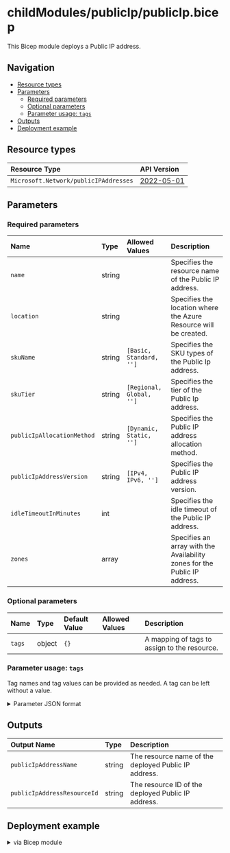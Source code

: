 # childModules/publicIp/publicIp.bicep <!-- omit in toc -->

This Bicep module deploys a Public IP address.

## Navigation <!-- omit in toc -->

- [Resource types](#resource-types)
- [Parameters](#parameters)
  - [Required parameters](#required-parameters)
  - [Optional parameters](#optional-parameters)
  - [Parameter usage: `tags`](#parameter-usage-tags)
- [Outputs](#outputs)
- [Deployment example](#deployment-example)
  
## Resource types

| Resource Type | API Version |
| :-- | :-- |
| `Microsoft.Network/publicIPAddresses` | [2022-05-01](https://docs.microsoft.com/en-us/azure/templates/Microsoft.Network/2022-05-01/publicIPAddresses) |

## Parameters

### Required parameters

|  Name | Type | Allowed Values | Description |
| :-- | :-- | :-- | :-- |
| `name` | string |  | Specifies the resource name of the Public IP address.|
| `location` | string |  | Specifies the location where the Azure Resource will be created. |
| `skuName` | string | `[Basic, Standard, '']` | Specifies the SKU types of the Public Ip address. |
| `skuTier` | string | `[Regional, Global, '']` | Specifies the tier of the Public Ip address. |
| `publicIpAllocationMethod` | string | `[Dynamic, Static, '']` | Specifies the Public IP address allocation method. |
| `publicIpAddressVersion` | string | `[IPv4, IPv6, '']` | Specifies the Public IP address version. |
| `idleTimeoutInMinutes` | int |  | Specifies the idle timeout of the Public IP address. |
| `zones` | array |  | Specifies an array with the Availability zones for the Public IP address. |

### Optional parameters

| Name | Type | Default Value | Allowed Values | Description |
| :-- | :-- | :-- | :-- | :-- |
| `tags` | object | `{}` |  | A mapping of tags to assign to the resource. |

### Parameter usage: `tags`

Tag names and tag values can be provided as needed. A tag can be left without a value.

<p>
<details>

<summary>Parameter JSON format</summary>

```json
"tags": {
    "value": {
        "Environment": "Test",
        "Contact": "sample.user@custcompany.net",
        "CostCenter": "8844",
        "ServiceName": "BackendServiceXYZ",
        "Role": "BackendXYZ"
    }
}
```

</details>
</p>

## Outputs

| Output Name | Type | Description |
| :-- | :-- | :-- |
| `publicIpAddressName` | string | The resource name of the deployed Public IP address. |
| `publicIpAddressResourceId` | string | The resource ID of the deployed Public IP address. |

## Deployment example

<p>
<details>

<summary>via Bicep module</summary>

```bicep
module examplePublicIpAddress '../../childModules/publicIp/publicIp.bicep' = {
  scope: exampleResourceGroup
  name: 'publicIpAddressFirewall-deployment'
  params: {
    name: 'aaa-cnty-t-eune-pip-fw-hub'
    location: 'northeurope'
    tags: {
      Environment: 'Test'
      Contact: 'sample.user@custcompany.net'
      CostCenter: '8844'
      ServiceName: 'BackendServiceXYZ'
      Role: 'BackendXYZ'
    }
    skuName: 'Standard'
    skuTier: 'Regional'
    zones: []
    idleTimeoutInMinutes: 4
    publicIpAddressVersion: 'IPv4'
    publicIpAllocationMethod: 'Dynamic'
  }
}
```

</details>
</p>